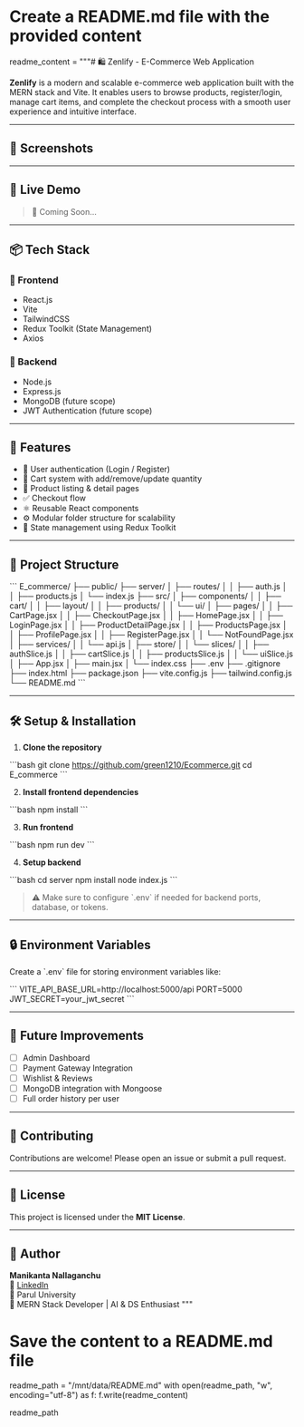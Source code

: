 # Create a README.md file with the provided content

readme_content = """# 🛍️ Zenlify - E-Commerce Web Application

**Zenlify** is a modern and scalable e-commerce web application built with the MERN stack and Vite. It enables users to browse products, register/login, manage cart items, and complete the checkout process with a smooth user experience and intuitive interface.

---

## 📸 Screenshots

<!-- Add screenshots here if you have them -->
<!-- ![Home Page](screenshots/home.png) -->
<!-- ![Product Page](screenshots/product.png) -->

---

## 🚀 Live Demo

> 🧪 Coming Soon...

---

## 📦 Tech Stack

### 🔹 Frontend
- React.js
- Vite
- TailwindCSS
- Redux Toolkit (State Management)
- Axios

### 🔹 Backend
- Node.js
- Express.js
- MongoDB (future scope)
- JWT Authentication (future scope)

---

## 🌟 Features

- 🔐 User authentication (Login / Register)
- 🛒 Cart system with add/remove/update quantity
- 📄 Product listing & detail pages
- ✅ Checkout flow
- ⚛️ Reusable React components
- ⚙️ Modular folder structure for scalability
- 🔄 State management using Redux Toolkit

---

## 📁 Project Structure

\`\`\`
E_commerce/
├── public/
├── server/
│   ├── routes/
│   │   ├── auth.js
│   │   ├── products.js
│   └── index.js
├── src/
│   ├── components/
│   │   ├── cart/
│   │   ├── layout/
│   │   ├── products/
│   │   └── ui/
│   ├── pages/
│   │   ├── CartPage.jsx
│   │   ├── CheckoutPage.jsx
│   │   ├── HomePage.jsx
│   │   ├── LoginPage.jsx
│   │   ├── ProductDetailPage.jsx
│   │   ├── ProductsPage.jsx
│   │   ├── ProfilePage.jsx
│   │   ├── RegisterPage.jsx
│   │   └── NotFoundPage.jsx
│   ├── services/
│   │   └── api.js
│   ├── store/
│   │   └── slices/
│   │       ├── authSlice.js
│   │       ├── cartSlice.js
│   │       ├── productsSlice.js
│   │       └── uiSlice.js
│   ├── App.jsx
│   ├── main.jsx
│   └── index.css
├── .env
├── .gitignore
├── index.html
├── package.json
├── vite.config.js
├── tailwind.config.js
└── README.md
\`\`\`

---

## 🛠️ Setup & Installation

1. **Clone the repository**

\`\`\`bash
git clone https://github.com/green1210/Ecommerce.git
cd E_commerce
\`\`\`

2. **Install frontend dependencies**

\`\`\`bash
npm install
\`\`\`

3. **Run frontend**

\`\`\`bash
npm run dev
\`\`\`

4. **Setup backend**

\`\`\`bash
cd server
npm install
node index.js
\`\`\`

> ⚠️ Make sure to configure \`.env\` if needed for backend ports, database, or tokens.

---

## 🔒 Environment Variables

Create a \`.env\` file for storing environment variables like:

\`\`\`
VITE_API_BASE_URL=http://localhost:5000/api
PORT=5000
JWT_SECRET=your_jwt_secret
\`\`\`

---

## 🧠 Future Improvements

- [ ] Admin Dashboard
- [ ] Payment Gateway Integration
- [ ] Wishlist & Reviews
- [ ] MongoDB integration with Mongoose
- [ ] Full order history per user

---

## 🙌 Contributing

Contributions are welcome! Please open an issue or submit a pull request.

---

## 📃 License

This project is licensed under the **MIT License**.

---

## 👤 Author

**Manikanta Nallaganchu**  
📧 [LinkedIn](https://www.linkedin.com/in/your-profile)  
📍 Parul University  
🚀 MERN Stack Developer | AI & DS Enthusiast
"""

# Save the content to a README.md file
readme_path = "/mnt/data/README.md"
with open(readme_path, "w", encoding="utf-8") as f:
    f.write(readme_content)

readme_path
